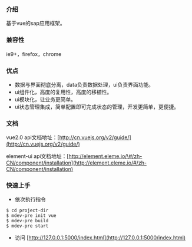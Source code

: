 ### 介绍

基于vue的sap应用框架。

### 兼容性

ie9+，firefox，chrome

### 优点

* 数据与界面彻底分离，data负责数据处理，ui负责界面功能。
* ui组件化，高度的复用性，高度的移植性。
* ui模块化，让业务更简单。
* ui状态管理集成，简单配置即可完成状态的管理，开发更简单，更便捷。

### 文档

vue2.0 api文档地址：[http://cn.vuejs.org/v2/guide/](http://cn.vuejs.org/v2/guide/)

element-ui api文档地址：[http://element.eleme.io/\#/zh-CN/component/installation](http://element.eleme.io/#/zh-CN/component/installation)

### 快速上手

* 依次执行指令

```
$ cd project-dir
$ mdev-pre init vue
$ mdev-pre build
$ mdev-pre start
```

* 访问 [http://127.0.0.1:5000/index.html](http://127.0.0.1:5000/index.html)



